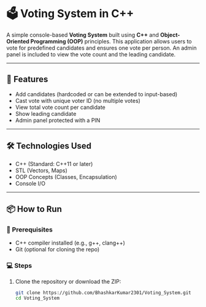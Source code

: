# 🗳️ Voting System in C++

A simple console-based **Voting System** built using **C++** and **Object-Oriented Programming (OOP)** principles. This application allows users to vote for predefined candidates and ensures one vote per person. An admin panel is included to view the vote count and the leading candidate.

---

## 🚀 Features

- Add candidates (hardcoded or can be extended to input-based)
- Cast vote with unique voter ID (no multiple votes)
- View total vote count per candidate
- Show leading candidate
- Admin panel protected with a PIN

---

## 🛠 Technologies Used

- C++ (Standard: C++11 or later)
- STL (Vectors, Maps)
- OOP Concepts (Classes, Encapsulation)
- Console I/O

---

## 📦 How to Run

### 🔧 Prerequisites
- C++ compiler installed (e.g., g++, clang++)
- Git (optional for cloning the repo)

### 💻 Steps

1. Clone the repository or download the ZIP:
   ```bash
   git clone https://github.com/BhashkarKumar2301/Voting_System.git
   cd Voting_System
